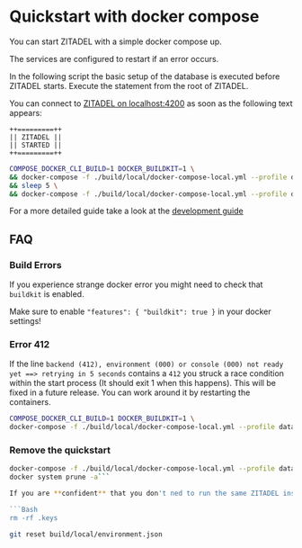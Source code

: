 # Quickstart with docker compose

You can start ZITADEL with a simple docker compose up.

The services are configured to restart if an error occurs.

In the following script the basic setup of the database is executed before ZITADEL starts. Execute the statement from the root of ZITADEL.

You can connect to [ZITADEL on localhost:4200](http://localhost:4200) as soon as the following text appears:

```text
++=========++
|| ZITADEL ||
|| STARTED ||
++=========++
```

```bash
COMPOSE_DOCKER_CLI_BUILD=1 DOCKER_BUILDKIT=1 \
&& docker-compose -f ./build/local/docker-compose-local.yml --profile database -p zitadel up --exit-code-from db-migrations \
&& sleep 5 \
&& docker-compose -f ./build/local/docker-compose-local.yml --profile database --profile init-backend --profile init-frontend --profile backend --profile frontend --profile setup -p zitadel up
```

For a more detailed guide take a look at the [development guide](./development.md)

## FAQ

### Build Errors

If you experience strange docker error you might need to check that `buildkit` is enabled.

Make sure to enable `"features": { "buildkit": true }` in your docker settings!

### Error 412

If the line `backend (412), environment (000) or console (000) not ready yet ==> retrying in 5 seconds` contains a `412` you struck a race condition within the start process (It should exit 1 when this happens). This will be fixed in a future release. You can work around it by restarting the containers.

```Bash
COMPOSE_DOCKER_CLI_BUILD=1 DOCKER_BUILDKIT=1 \
docker-compose -f ./build/local/docker-compose-local.yml --profile database --profile init-backend --profile init-frontend --profile backend --profile frontend --profile setup -p zitadel up
```

### Remove the quickstart

```Bash
docker-compose -f ./build/local/docker-compose-local.yml --profile database --profile init-backend --profile init-frontend --profile backend --profile frontend --profile setup -p zitadel rm
docker system prune -a```

If you are **confident** that you don't ned to run the same ZITADEL instance again, go ahead an delete the `.keys` folder and reset the `enviroment.json` as well.

```Bash
rm -rf .keys
```

```Bash
git reset build/local/environment.json
```
